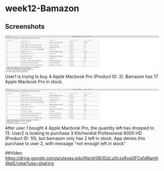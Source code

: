 # week12-Bamazon

## Screenshots
![alt text](Assets/ss1.png "User1")
User1 is trying to buy 4 Apple Macbook Pro (Product ID: 2). Bamazon has 17 Apple Macbook Pro in stock.

![alt text](Assets/ss2.png "User2")
After user 1 bought 4 Apple Macbook Pro, the quantity left has dropped to 13. User2 is looking to purchase 3 KitchenAid Professional 6000 HD (Product ID: 10), but bamazon only has 2 left in stock. App denies this purchase to user 2, with message "not enough left in stock"

##Video
https://drive.google.com/a/utexas.edu/file/d/0B3GzLu0czsRvaGFCa1dRamh4bkE/view?usp=sharing
